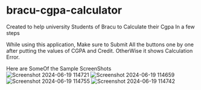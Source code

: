 # bracu-cgpa-calculator
Created to help university Students of Bracu to Calculate their Cgpa In a few steps

While using this application,
Make sure to Submit All the buttons one by one after putting the values of CGPA and Credit. OtherWise it shows Calculation Error.



Here are SomeOf the Sample ScreenShots
![Screenshot 2024-06-19 114721](https://github.com/ahsanauddry027/bracu-cgpa-calculator/assets/143648731/58779c66-99cb-4226-92ed-9696661044e2)
![Screenshot 2024-06-19 114659](https://github.com/ahsanauddry027/bracu-cgpa-calculator/assets/143648731/41530a4f-5dbd-4305-be3e-2e551e35fb45)
![Screenshot 2024-06-19 114755](https://github.com/ahsanauddry027/bracu-cgpa-calculator/assets/143648731/30e6b96d-691e-4a06-838a-8dc42717e6a1)
![Screenshot 2024-06-19 114742](https://github.com/ahsanauddry027/bracu-cgpa-calculator/assets/143648731/6f5b9ad2-b72c-4733-aaf9-505d941fca22)
